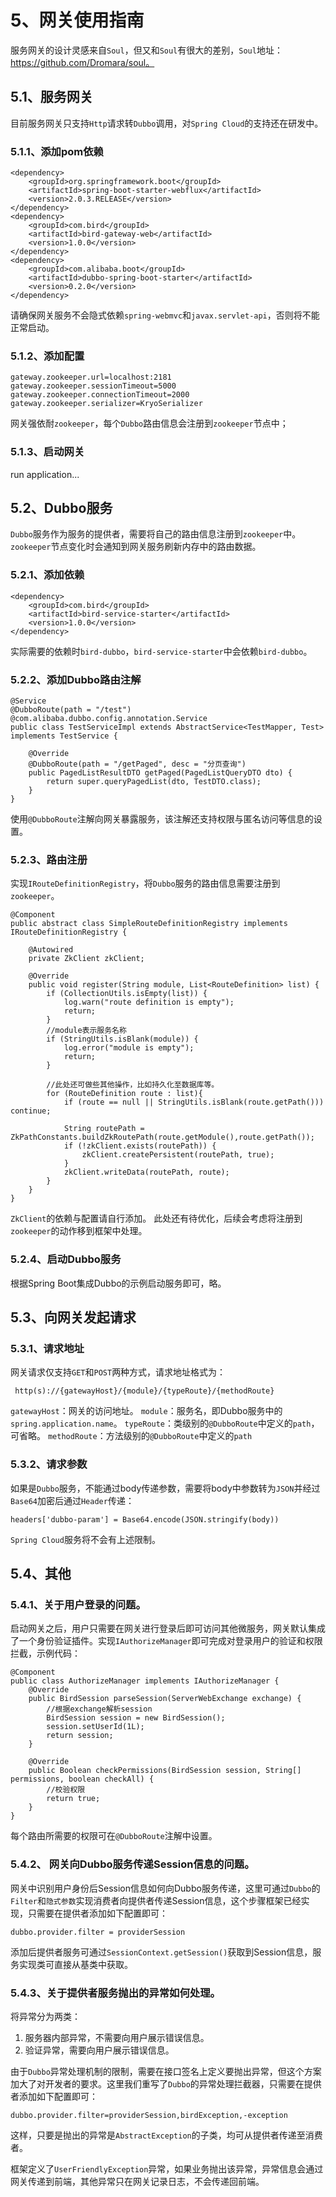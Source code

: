 # 5、网关使用指南

服务网关的设计灵感来自`Soul`，但又和`Soul`有很大的差别，`Soul`地址：https://github.com/Dromara/soul。

## 5.1、服务网关 

目前服务网关只支持`Http`请求转`Dubbo`调用，对`Spring Cloud`的支持还在研发中。

### 5.1.1、添加pom依赖

```
<dependency>
	<groupId>org.springframework.boot</groupId>
	<artifactId>spring-boot-starter-webflux</artifactId>
	<version>2.0.3.RELEASE</version>
</dependency>
<dependency>
	<groupId>com.bird</groupId>
	<artifactId>bird-gateway-web</artifactId>
	<version>1.0.0</version>
</dependency>
<dependency>
	<groupId>com.alibaba.boot</groupId>
	<artifactId>dubbo-spring-boot-starter</artifactId>
	<version>0.2.0</version>
</dependency>
```

请确保网关服务不会隐式依赖`spring-webmvc`和`javax.servlet-api`，否则将不能正常启动。

### 5.1.2、添加配置

```
gateway.zookeeper.url=localhost:2181
gateway.zookeeper.sessionTimeout=5000
gateway.zookeeper.connectionTimeout=2000
gateway.zookeeper.serializer=KryoSerializer
```

网关强依耐`zookeeper`，每个`Dubbo`路由信息会注册到`zookeeper`节点中；

### 5.1.3、启动网关

run application...

## 5.2、Dubbo服务

`Dubbo`服务作为服务的提供者，需要将自己的路由信息注册到`zookeeper`中。`zookeeper`节点变化时会通知到网关服务刷新内存中的路由数据。

### 5.2.1、添加依赖

```
<dependency>
	<groupId>com.bird</groupId>
	<artifactId>bird-service-starter</artifactId>
	<version>1.0.0</version>
</dependency>
```

实际需要的依赖时``bird-dubbo``，`bird-service-starter`中会依赖`bird-dubbo`。

### 5.2.2、添加Dubbo路由注解

```
@Service
@DubboRoute(path = "/test")
@com.alibaba.dubbo.config.annotation.Service
public class TestServiceImpl extends AbstractService<TestMapper, Test> implements TestService {

    @Override
    @DubboRoute(path = "/getPaged", desc = "分页查询")
    public PagedListResultDTO getPaged(PagedListQueryDTO dto) {
        return super.queryPagedList(dto, TestDTO.class);
    }
}

```

使用`@DubboRoute`注解向网关暴露服务，该注解还支持权限与匿名访问等信息的设置。

### 5.2.3、路由注册

实现`IRouteDefinitionRegistry`，将`Dubbo`服务的路由信息需要注册到`zookeeper`。

```
@Component
public abstract class SimpleRouteDefinitionRegistry implements IRouteDefinitionRegistry {

    @Autowired
    private ZkClient zkClient;

    @Override
    public void register(String module, List<RouteDefinition> list) {
        if (CollectionUtils.isEmpty(list)) {
            log.warn("route definition is empty");
            return;
        }
        //module表示服务名称
        if (StringUtils.isBlank(module)) {
            log.error("module is empty");
            return;
        }

        //此处还可做些其他操作，比如持久化至数据库等。
        for (RouteDefinition route : list){
            if (route == null || StringUtils.isBlank(route.getPath())) continue;
            
            String routePath = ZkPathConstants.buildZkRoutePath(route.getModule(),route.getPath());
            if (!zkClient.exists(routePath)) {
                zkClient.createPersistent(routePath, true);
            }
            zkClient.writeData(routePath, route);
        }
    }
}

```

`ZkClient`的依赖与配置请自行添加。
此处还有待优化，后续会考虑将注册到`zookeeper`的动作移到框架中处理。

### 5.2.4、启动Dubbo服务

根据Spring Boot集成Dubbo的示例启动服务即可，略。

## 5.3、向网关发起请求

### 5.3.1、请求地址

网关请求仅支持`GET`和`POST`两种方式，请求地址格式为：

```
 http(s)://{gatewayHost}/{module}/{typeRoute}/{methodRoute}
```

`gatewayHost`：网关的访问地址。
`module`：服务名，即Dubbo服务中的`spring.application.name`。
`typeRoute`：类级别的`@DubboRoute`中定义的`path`，可省略。
`methodRoute`：方法级别的`@DubboRoute`中定义的`path`

### 5.3.2、请求参数

如果是`Dubbo`服务，不能通过body传递参数，需要将body中参数转为`JSON`并经过`Base64`加密后通过`Header`传递：

```
headers['dubbo-param'] = Base64.encode(JSON.stringify(body))
```

`Spring Cloud`服务将不会有上述限制。

## 5.4、其他

### 5.4.1、关于用户登录的问题。

启动网关之后，用户只需要在网关进行登录后即可访问其他微服务，网关默认集成了一个身份验证插件。实现`IAuthorizeManager`即可完成对登录用户的验证和权限拦截，示例代码：

```
@Component
public class AuthorizeManager implements IAuthorizeManager {
    @Override
    public BirdSession parseSession(ServerWebExchange exchange) {
        //根据exchange解析session
        BirdSession session = new BirdSession();
        session.setUserId(1L);
        return session;
    }

    @Override
    public Boolean checkPermissions(BirdSession session, String[] permissions, boolean checkAll) {
        //校验权限
        return true;
    }
}

```

每个路由所需要的权限可在`@DubboRoute`注解中设置。

### 5.4.2、 网关向Dubbo服务传递Session信息的问题。

网关中识别用户身份后Session信息如何向Dubbo服务传递，这里可通过`Dubbo`的`Filter`和`隐式参数`实现消费者向提供者传递Session信息，这个步骤框架已经实现，只需要在提供者添加如下配置即可：
```
dubbo.provider.filter = providerSession
```

添加后提供者服务可通过`SessionContext.getSession()`获取到Session信息，服务实现类可直接从基类中获取。

### 5.4.3、关于提供者服务抛出的异常如何处理。

将异常分为两类：

 1. 服务器内部异常，不需要向用户展示错误信息。
 2. 验证异常，需要向用户展示错误信息。

由于`Dubbo`异常处理机制的限制，需要在接口签名上定义要抛出异常，但这个方案加大了对开发者的要求。这里我们重写了`Dubbo`的异常处理拦截器，只需要在提供者添加如下配置即可：

```
dubbo.provider.filter=providerSession,birdException,-exception
```
这样，只要是抛出的异常是`AbstractException`的子类，均可从提供者传递至消费者。

框架定义了`UserFriendlyException`异常，如果业务抛出该异常，异常信息会通过网关传递到前端，其他异常只在网关记录日志，不会传递回前端。

